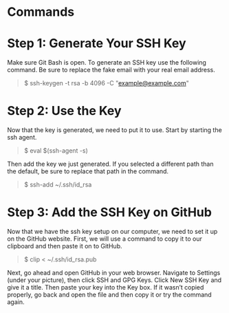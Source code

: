 # Commands

# Step 1: Generate Your SSH Key

Make sure Git Bash is open. To generate an SSH key use the following command. Be sure to replace the fake email with your real email address.

> \$ ssh-keygen -t rsa -b 4096 -C "example@example.com"

# Step 2: Use the Key

Now that the key is generated, we need to put it to use. Start by starting the ssh agent.

> $ eval $(ssh-agent -s)

Then add the key we just generated. If you selected a different path than the default, be sure to replace that path in the command.

> \$ ssh-add ~/.ssh/id_rsa

# Step 3: Add the SSH Key on GitHub

Now that we have the ssh key setup on our computer, we need to set it up on the GitHub website. First, we will use a command to copy it to our clipboard and then paste it on to GitHub.

> \$ clip < ~/.ssh/id_rsa.pub

Next, go ahead and open GitHub in your web browser. Navigate to Settings (under your picture), then click SSH and GPG Keys. Click New SSH Key and give it a title. Then paste your key into the Key box. If it wasn’t copied properly, go back and open the file and then copy it or try the command again.
